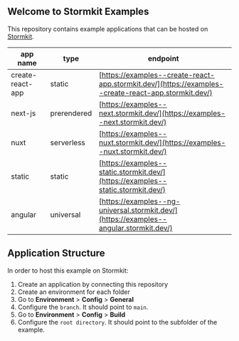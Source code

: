 ## Welcome to Stormkit Examples

This repository contains example applications that can be hosted on [Stormkit](https://www.stormkit.io).

| app name         | type       | endpoint                                                                                             |
| ---------------- | ---------- | ---------------------------------------------------------------------------------------------------- |
| create-react-app | static      | [https://examples--create-react-app.stormkit.dev/](https://examples--create-react-app.stormkit.dev/) |
| next-js          | prerendered | [https://examples--next.stormkit.dev/](https://examples--next.stormkit.dev/) |
| nuxt             | serverless  | [https://examples--nuxt.stormkit.dev/](https://examples--nuxt.stormkit.dev/) |
| static           | static      | [https://examples--static.stormkit.dev/](https://examples--static.stormkit.dev/) |
| angular         | universal  | [https://examples--ng-universal.stormkit.dev/](https://examples--angular.stormkit.dev/) |

## Application Structure

In order to host this example on Stormkit:

1. Create an application by connecting this repository
1. Create an environment for each folder
1. Go to **Environment** > **Config** > **General** 
1. Configure the `branch`. It should point to `main`.
1. Go to **Environment** > **Config** > **Build**
2. Configure the `root directory`. It should point to the subfolder of the example.

